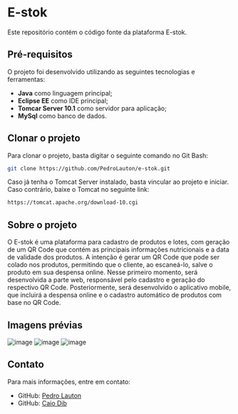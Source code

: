 # E-stok

Este repositório contém o código fonte da plataforma E-stok. 

## Pré-requisitos

O projeto foi desenvolvido utilizando as seguintes tecnologias e ferramentas:

- **Java** como linguagem principal;
- **Eclipse EE** como IDE principal;
- **Tomcar Server 10.1** como servidor para aplicação;
- **MySql** como banco de dados.

## Clonar o projeto

Para clonar o projeto, basta digitar o seguinte comando no Git Bash: 

```bash
git clone https://github.com/PedroLauton/e-stok.git
```

Caso já tenha o Tomcat Server instalado, basta vincular ao projeto e iniciar. Caso contrário, baixe o Tomcat no seguinte link: 

```bash
https://tomcat.apache.org/download-10.cgi
```

## Sobre o projeto

O E-stok é uma plataforma para cadastro de produtos e lotes, com geração de um QR Code que contém as principais informações nutricionais e a data de validade dos produtos. A intenção é gerar um QR Code que pode ser colado nos produtos, permitindo que o cliente, ao escaneá-lo, salve o produto em sua despensa online. Nesse primeiro momento, será desenvolvida a parte web, responsável pelo cadastro e geração do respectivo QR Code. Posteriormente, será desenvolvido o aplicativo mobile, que incluirá a despensa online e o cadastro automático de produtos com base no QR Code.

## Imagens prévias

![image](https://github.com/user-attachments/assets/cecce9ed-5f35-433f-81ad-9ee7520d9a8a)
![image](https://github.com/user-attachments/assets/1c719e89-5b4e-4049-a6d4-0bfecfc9e020)
![image](https://github.com/user-attachments/assets/153f5040-8b8e-4cde-a67b-9bd8ceea6617)

## Contato

Para mais informações, entre em contato:

- GitHub: [Pedro Lauton](https://github.com/PedroLauton)
- GitHub: [Caio Dib](https://github.com/dib10)
